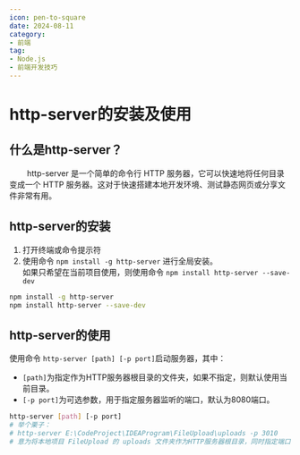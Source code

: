 ```yaml
---
icon: pen-to-square
date: 2024-08-11
category:
- 前端
tag:
- Node.js
- 前端开发技巧
---
```

# http-server的安装及使用
## 什么是http-server？
&nbsp;&nbsp;&nbsp;&nbsp;&nbsp;&nbsp;&nbsp;&nbsp;http-server 是一个简单的命令行 HTTP 服务器，它可以快速地将任何目录变成一个 HTTP 服务器。这对于快速搭建本地开发环境、测试静态网页或分享文件非常有用。
## http-server的安装
1. 打开终端或命令提示符
2. 使用命令 `npm install -g http-server` 进行全局安装。<br>
如果只希望在当前项目使用，则使用命令 `npm install http-server --save-dev`
``` bash
npm install -g http-server
npm install http-server --save-dev
```
## http-server的使用
使用命令 `http-server [path] [-p port]`启动服务器，其中：
* `[path]`为指定作为HTTP服务器根目录的文件夹，如果不指定，则默认使用当前目录。
* `[-p port]`为可选参数，用于指定服务器监听的端口，默认为8080端口。
``` bash
http-server [path] [-p port]
# 举个栗子：
# http-server E:\CodeProject\IDEAProgram\FileUpload\uploads -p 3010
# 意为将本地项目 FileUpload 的 uploads 文件夹作为HTTP服务器根目录，同时指定端口号为3010
```